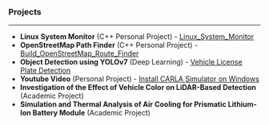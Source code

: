 ### **Projects**  
---
- **Linux System Monitor** (C++ Personal Project) - [Linux_System_Monitor](https://github.com/ronyshaji/Linux_System_Monitor)
- **OpenStreetMap Path Finder** (C++ Personal Project) - [Build_OpenStreetMap_Route_Finder](https://github.com/ronyshaji/Build_OpenStreetMap_Route_Finder)
- **Object Detection using YOLOv7** (Deep Learning) - [Vehicle License Plate Detection](https://github.com/ronyshaji/Number-Plate-Detection-Yolov7)
- **Youtube Video** (Personal Project) - [Install CARLA Simulator on Windows](https://youtu.be/wdeHxZKWaIc?si=EuZKIMwSTqTM0Dho)
- **Investigation of the Effect of Vehicle Color on LiDAR-Based Detection** (Academic Project)
- **Simulation and Thermal Analysis of Air Cooling for Prismatic Lithium-Ion Battery Module** (Academic Project)
